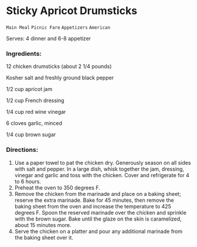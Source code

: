# Sticky Apricot Drumsticks

`Main Meal` `Picnic Fare` `Appetizers` `American`

Serves: 4 dinner and 6-8 appetizer 

### **Ingredients:**

12 chicken drumsticks (about 2 1/4 pounds)

Kosher salt and freshly ground black pepper

1/2 cup apricot jam 

1/2 cup French dressing 

1/4 cup red wine vinegar 

6 cloves garlic, minced 

1/4 cup brown sugar 

### **Directions:**

1. Use a paper towel to pat the chicken dry. Generously season on all sides with salt and pepper. In a large dish, whisk together the jam, dressing, vinegar and garlic and toss with the chicken. Cover and refrigerate for 4 to 6 hours.
2. Preheat the oven to 350 degrees F.
3. Remove the chicken from the marinade and place on a baking sheet; reserve the extra marinade. Bake for 45 minutes, then remove the baking sheet from the oven and increase the temperature to 425 degrees F. Spoon the reserved marinade over the chicken and sprinkle with the brown sugar. Bake until the glaze on the skin is caramelized, about 15 minutes more. 
4. Serve the chicken on a platter and pour any additional marinade from the baking sheet over it. 
